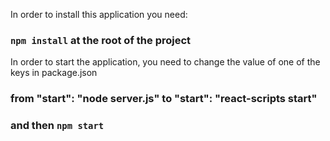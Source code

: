 In order to install this application you need:
### `npm install` at the root of the project

In order to start the application, you need to change the value of one of the keys in package.json
### from "start": "node server.js" to "start": "react-scripts start"
### and then `npm start`
